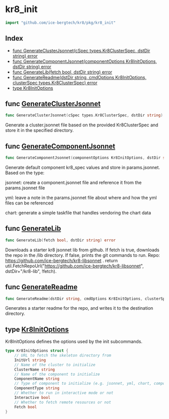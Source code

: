 # kr8\_init

```go
import "github.com/ice-bergtech/kr8/pkg/kr8_init"
```

## Index

- [func GenerateClusterJsonnet\(cSpec types.Kr8ClusterSpec, dstDir string\) error](<#GenerateClusterJsonnet>)
- [func GenerateComponentJsonnet\(componentOptions Kr8InitOptions, dstDir string\) error](<#GenerateComponentJsonnet>)
- [func GenerateLib\(fetch bool, dstDir string\) error](<#GenerateLib>)
- [func GenerateReadme\(dstDir string, cmdOptions Kr8InitOptions, clusterSpec types.Kr8ClusterSpec\) error](<#GenerateReadme>)
- [type Kr8InitOptions](<#Kr8InitOptions>)


<a name="GenerateClusterJsonnet"></a>
## func [GenerateClusterJsonnet](<https://github.com:icebergtech/kr8/blob/main/pkg/kr8_init/init.go#L28>)

```go
func GenerateClusterJsonnet(cSpec types.Kr8ClusterSpec, dstDir string) error
```

Generate a cluster.jsonnet file based on the provided Kr8ClusterSpec and store it in the specified directory.

<a name="GenerateComponentJsonnet"></a>
## func [GenerateComponentJsonnet](<https://github.com:icebergtech/kr8/blob/main/pkg/kr8_init/init.go#L49>)

```go
func GenerateComponentJsonnet(componentOptions Kr8InitOptions, dstDir string) error
```

Generate default component kr8\_spec values and store in params.jsonnet. Based on the type:

jsonnet: create a component.jsonnet file and reference it from the params.jsonnet file

yml: leave a note in the params.jsonnet file about where and how the yml files can be referenced

chart: generate a simple taskfile that handles vendoring the chart data

<a name="GenerateLib"></a>
## func [GenerateLib](<https://github.com:icebergtech/kr8/blob/main/pkg/kr8_init/init.go#L104>)

```go
func GenerateLib(fetch bool, dstDir string) error
```

Downloads a starter kr8 jsonnet lib from github. If fetch is true, downloads the repo in the /lib directory. If false, prints the git commands to run. Repo: https://github.com/ice-bergtech/kr8-libsonnet . return util.FetchRepoUrl\("https://github.com/ice-bergtech/kr8-libsonnet", dstDir\+"/kr8\-lib", \!fetch\).

<a name="GenerateReadme"></a>
## func [GenerateReadme](<https://github.com:icebergtech/kr8/blob/main/pkg/kr8_init/init.go#L113>)

```go
func GenerateReadme(dstDir string, cmdOptions Kr8InitOptions, clusterSpec types.Kr8ClusterSpec) error
```

Generates a starter readme for the repo, and writes it to the destination directory.

<a name="Kr8InitOptions"></a>
## type [Kr8InitOptions](<https://github.com:icebergtech/kr8/blob/main/pkg/kr8_init/init.go#L12-L25>)

Kr8InitOptions defines the options used by the init subcommands.

```go
type Kr8InitOptions struct {
    // URL to fetch the skeleton directory from
    InitUrl string
    // Name of the cluster to initialize
    ClusterName string
    // Name of the component to initialize
    ComponentName string
    // Type of component to initialize (e.g. jsonnet, yml, chart, compose)
    ComponentType string
    // Whether to run in interactive mode or not
    Interactive bool
    // Whether to fetch remote resources or not
    Fetch bool
}
```